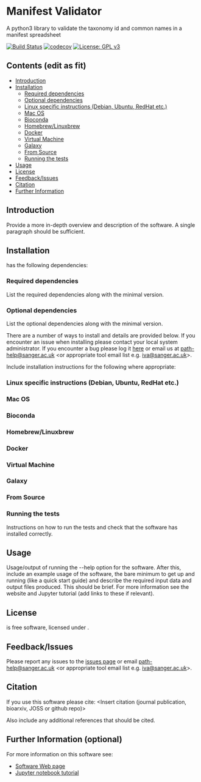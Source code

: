 # Manifest Validator
A python3 library to validate the taxonomy id and common names in a manifest spreadsheet

[![Build Status](https://travis-ci.org/sanger-pathogens/manifest-validator.svg?branch=master)](https://travis-ci.org/sanger-pathogens/manifest-validator)
[![codecov](https://codecov.io/gh/sanger-pathogens/manifest-validator/branch/master/graph/badge.svg)](https://codecov.io/gh/sanger-pathogens/manifest-validator)
[![License: GPL v3](https://img.shields.io/badge/License-GPL%20v3-brightgreen.svg)](https://github.com/sanger-pathogens/seroba/blob/master/LICENSE)   

## Contents (edit as fit)
  * [Introduction](#introduction)
  * [Installation](#installation)
    * [Required dependencies](#required-dependencies)
    * [Optional dependencies](#optional-dependencies)
    * [Linux specific instructions (Debian, Ubuntu, RedHat etc\.)](#linux-specific-instructions-debian-ubuntu-redhat-etc)
    * [Mac OS](#mac-os)
    * [Bioconda](#bioconda)
    * [Homebrew/Linuxbrew](#homebrewlinuxbrew)
    * [Docker](#docker)
    * [Virtual Machine](#virtual-machine)
    * [Galaxy](#galaxy)
    * [From Source](#from-source)
    * [Running the tests](#running-the-tests)
  * [Usage](#usage)
  * [License](#license)
  * [Feedback/Issues](#feedbackissues)
  * [Citation](#citation)
  * [Further Information](#further-information)

## Introduction
Provide a more in-depth overview and description of the software. A single paragraph should be sufficient.

## Installation
<software name> has the following dependencies:

### Required dependencies
List the required dependencies along with the minimal version.

### Optional dependencies
List the optional dependencies along with the minimal version.

There are a number of ways to install <software name> and details are provided below. If you encounter an issue when installing <software name> please contact your local system administrator. If you encounter a bug please log it [here](link_to_github_issues_page) or email us at path-help@sanger.ac.uk <or appropriate tool email list e.g. iva@sanger.ac.uk>.

Include installation instructions for the following where appropriate:

### Linux specific instructions (Debian, Ubuntu, RedHat etc.) 
### Mac OS
### Bioconda
### Homebrew/Linuxbrew
### Docker
### Virtual Machine
### Galaxy
### From Source

### Running the tests
Instructions on how to run the tests and check that the software has installed correctly.

## Usage
Usage/output of running the --help option for the software. After this, include an example usage of the software, the bare minimum to get up and running (like a quick start guide) and describe the required input data and output files produced. This should be brief. For more information see the website and Jupyter tutorial (add links to these if relevant).

## License
<software name> is free software, licensed under [<license>](link_to_license_file_on_github).

## Feedback/Issues
Please report any issues to the [issues page](link_to_github_issues_page) or email path-help@sanger.ac.uk <or appropriate tool email list e.g. iva@sanger.ac.uk>.

## Citation
If you use this software please cite:
<Insert citation (journal publication, bioarxiv, JOSS or github repo)>

Also include any additional references that should be cited.

## Further Information (optional)
For more information on this software see:
* [Software Web page](link_to_web_page)
* [Jupyter notebook tutorial](https://github.com/sanger-pathogens/pathogen-informatics-training)
